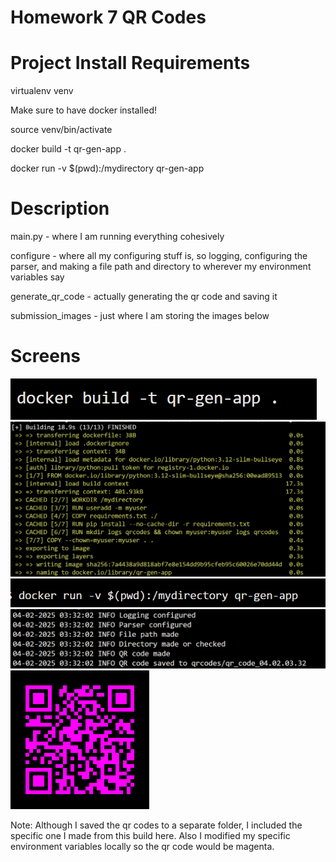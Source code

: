 # Homework 7 QR Codes

# Project Install Requirements

virtualenv venv

Make sure to have docker installed!

source venv/bin/activate

docker build -t qr-gen-app .

docker run -v $(pwd):/mydirectory qr-gen-app

# Description
main.py - where I am running everything cohesively

configure - where all my configuring stuff is, so logging, configuring the parser, and making a file path and directory to wherever my environment variables say

generate_qr_code - actually generating the qr code and saving it

submission_images - just where I am storing the images below

# Screens
![alt text](submission_images/image-1.png)
![alt text](submission_images/image-2.png)
![alt text](submission_images/image-3.png)
![alt text](submission_images/image-4.png)
![alt text](submission_images/qr_code_04.02.03.32.png)

Note: Although I saved the qr codes to a separate folder, I included the specific one I made from this build here.
Also I modified my specific environment variables locally so the qr code would be magenta.


